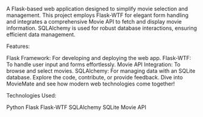 A Flask-based web application designed to simplify movie selection and management. This project employs Flask-WTF for elegant form handling and integrates a comprehensive Movie API to fetch and display movie information. SQLAlchemy is used for robust database interactions, ensuring efficient data management.

Features:

Flask Framework: For developing and deploying the web app.
Flask-WTF: To handle user input and forms effortlessly.
Movie API Integration: To browse and select movies.
SQLAlchemy: For managing data with an SQLite database.
Explore the code, contribute, or provide feedback. Dive into MovieMate and see how modern web technologies come together!

Technologies Used:

Python
Flask
Flask-WTF
SQLAlchemy
SQLite
Movie API
